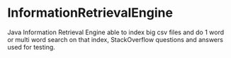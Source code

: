 # InformationRetrievalEngine

Java Information Retrieval Engine able to index big csv files and do 1 word or multi word search on that index, StackOverflow questions and answers used for testing.
